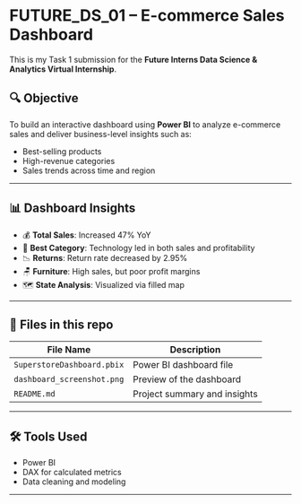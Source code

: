 # FUTURE_DS_01 – E-commerce Sales Dashboard

This is my Task 1 submission for the **Future Interns Data Science & Analytics Virtual Internship**.

## 🔍 Objective

To build an interactive dashboard using **Power BI** to analyze e-commerce sales and deliver business-level insights such as:
- Best-selling products
- High-revenue categories
- Sales trends across time and region

---

## 📊 Dashboard Insights

- 💰 **Total Sales**: Increased 47% YoY  
- 🧠 **Best Category**: Technology led in both sales and profitability  
- 📉 **Returns**: Return rate decreased by 2.95%  
- 🪑 **Furniture**: High sales, but poor profit margins  
- 🗺️ **State Analysis**: Visualized via filled map

---

## 📎 Files in this repo

| File Name | Description |
|-----------|-------------|
| `SuperstoreDashboard.pbix` | Power BI dashboard file  
| `dashboard_screenshot.png` | Preview of the dashboard  
| `README.md` | Project summary and insights

---

## 🛠 Tools Used

- Power BI  
- DAX for calculated metrics  
- Data cleaning and modeling

---


